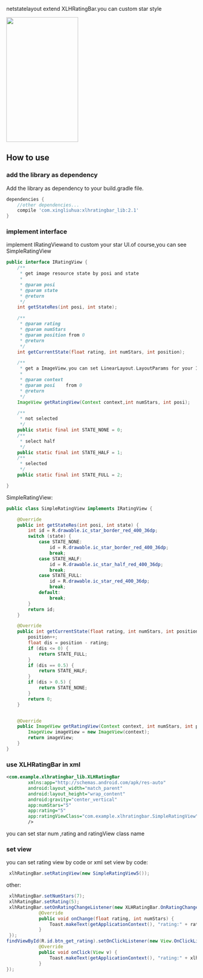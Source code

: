 netstatelayout extend XLHRatingBar.you can custom star style

<img src="https://github.com/xingliuhua/XLHRatingBar/blob/master/20180807210646.png" height="330" width="190" >


## How to use
### add the library as dependency

Add the library as dependency to your build.gradle file.
```gradle
dependencies {
	//other dependencies...
	compile 'com.xingliuhua:xlhratingbar_lib:2.1'
}
```
### implement interface
implement IRatingViewand  to custom your star UI.of course,you can see SimpleRatingView
```java
public interface IRatingView {
    /**
     * get image resource state by posi and state
     *
     * @param posi
     * @param state
     * @return
     */
    int getStateRes(int posi, int state);

    /**
     * @param rating
     * @param numStars
     * @param position from 0
     * @return
     */
    int getCurrentState(float rating, int numStars, int position);

    /**
     * get a ImageView,you can set LinearLayout.LayoutParams for your ImageView
     *
     * @param context
     * @param posi    from 0
     * @return
     */
    ImageView getRatingView(Context context,int numStars, int posi);

    /**
     * not selected
     */
    public static final int STATE_NONE = 0;
    /**
     * select half
     */
    public static final int STATE_HALF = 1;
    /**
     * selected
     */
    public static final int STATE_FULL = 2;

}
```
SimpleRatingView:
```java
public class SimpleRatingView implements IRatingView {

    @Override
    public int getStateRes(int posi, int state) {
        int id = R.drawable.ic_star_border_red_400_36dp;
        switch (state) {
            case STATE_NONE:
                id = R.drawable.ic_star_border_red_400_36dp;
                break;
            case STATE_HALF:
                id = R.drawable.ic_star_half_red_400_36dp;
                break;
            case STATE_FULL:
                id = R.drawable.ic_star_red_400_36dp;
                break;
            default:
                break;
        }
        return id;
    }

    @Override
    public int getCurrentState(float rating, int numStars, int position) {
        position++;
        float dis = position - rating;
        if (dis <= 0) {
            return STATE_FULL;
        }
        if (dis == 0.5) {
            return STATE_HALF;
        }
        if (dis > 0.5) {
            return STATE_NONE;
        }
        return 0;
    }


    @Override
    public ImageView getRatingView(Context context, int numStars, int posi) {
        ImageView imageView = new ImageView(context);
        return imageView;
    }
}
```
### use XLHRatingBar in xml
```xml
<com.example.xlhratingbar_lib.XLHRatingBar
		xmlns:app="http://schemas.android.com/apk/res-auto"
        android:layout_width="match_parent"
        android:layout_height="wrap_content"
        android:gravity="center_vertical"
        app:numStars="5"
        app:rating="5"
        app:ratingViewClass="com.example.xlhratingbar.SimpleRatingView"
        />
```
you can set star num ,rating and ratingView class name
### set view
you can set rating view by code or xml
set view by code:
```java
 xlhRatingBar.setRatingView(new SimpleRatingView5());
```
other:

```java
 xlhRatingBar.setNumStars(7);
 xlhRatingBar.setRating(5);
 xlhRatingBar.setOnRatingChangeListener(new XLHRatingBar.OnRatingChangeListener() {
            @Override
            public void onChange(float rating, int numStars) {
                Toast.makeText(getApplicationContext(), "rating:" + rating, Toast.LENGTH_SHORT).show();
            }
 });
findViewById(R.id.btn_get_rating).setOnClickListener(new View.OnClickListener() {
            @Override
            public void onClick(View v) {
                Toast.makeText(getApplicationContext(), "rating:" + xlhRatingBar.getRating(), Toast.LENGTH_SHORT).show();
            }
});
```
